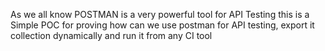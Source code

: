 As we all know POSTMAN is a very powerful tool for API Testing this is a Simple POC for proving how can we use postman for API testing, export it collection dynamically and run it from any CI tool
